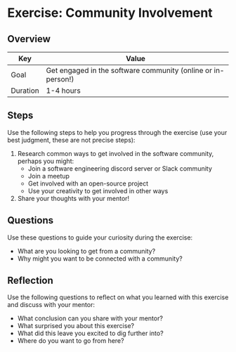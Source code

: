 # Exercise: Community Involvement

## Overview

| Key | Value |
| --- | --- |
| Goal | Get engaged in the software community (online or in-person!) |
| Duration | 1-4 hours |

## Steps

Use the following steps to help you progress through the exercise (use your best judgment, these are not precise steps):

1. Research common ways to get involved in the software community, perhaps you might:
   - Join a software engineering discord server or Slack community
   - Join a meetup
   - Get involved with an open-source project
   - Use your creativity to get involved in other ways
2. Share your thoughts with your mentor!

## Questions

Use these questions to guide your curiosity during the exercise:

- What are you looking to get from a community?
- Why might you want to be connected with a community?

## Reflection

Use the following questions to reflect on what you learned with this exercise and discuss with your mentor:

- What conclusion can you share with your mentor?
- What surprised you about this exercise?
- What did this leave you excited to dig further into? 
- Where do you want to go from here?



